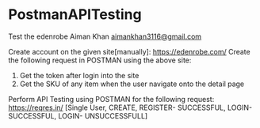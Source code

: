 # PostmanAPITesting
Test the edenrobe 
Aiman Khan
aimankhan3116@gmail.com

Create account on the given site[manually]: https://edenrobe.com/
Create the following request in POSTMAN using the above site:
1. Get the token after login into the site
2. Get the SKU of any item when the user navigate onto the detail page

Perform API Testing using POSTMAN for the following request:
https://reqres.in/
[Single User, CREATE, REGISTER- SUCCESSFUL, LOGIN-SUCCESSFUL, LOGIN-
UNSUCCESSFULL]
